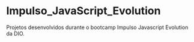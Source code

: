 # Impulso_JavaScript_Evolution
Projetos desenvolvidos durante o bootcamp Impulso Javascript Evolution da DIO.
